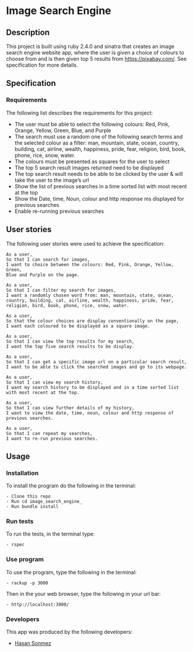 # Image Search Engine

## Description

This project is built using ruby 2.4.0 and sinatra that creates an image search engine website app, where the user is given a choice of colours to choose from and is then given top 5 results from https://pixabay.com/. See specification for more details.

## Specification

### Requirements
The following list describes the requirements for this project:
* The user must be able to select the following colours: Red, Pink, Orange, Yellow, Green,
Blue, and Purple
* The search must use a random one of the following search terms and the selected colour as a filter: man, mountain, state, ocean, country, building, cat, airline, wealth, happiness, pride, fear, religion, bird, book, phone, rice, snow, water.
* The colours must be presented as squares for the user to select
*	The top 5 search result images returned need to be displayed
* The top search result needs to be able to be clicked by the user & will take the user to the image’s url
* Show the list of previous searches in a time sorted list with most recent at the top
* Show the Date, time, Noun, colour and http response ms displayed for previous
searches
* Enable re-running previous searches

## User stories
The following user stories were used to achieve the specification:

```
As a user,
So that I can search for images,
I want to choice between the colours: Red, Pink, Orange, Yellow, Green,
Blue and Purple on the page.
```

```
As a user,
So that I can filter my search for images,
I want a randomly chosen word from: man, mountain, state, ocean, country, building, cat, airline, wealth, happiness, pride, fear, religion, bird, book, phone, rice, snow, water.
```

```
As a user,
So that the colour choices are display conventionally on the page,
I want each coloured to be displayed as a square image.
```
```
As a user,
So that I can view the top results for my search,
I want the top five search results to be display.
```
```
As a user,
So that I can get a specific image url on a particular search result,
I want to be able to click the searched images and go to its webpage.
```
```
As a user,
So that I can view my search history,
I want my search history to be displayed and in a time sorted list with most recent at the top.
```
```
As a user,
So that I can view further details of my history,
I want to view the date, time, noun, colour and http response of previous searches.
```
```
As a user,
So that I can repeat my searches,
I want to re-run previous searches.
```

## Usage

### Installation
To install the program do the following in the terminal:

```
- Clone this repo
- Run cd image_search_engine_
- Run bundle install
```

### Run tests
To run the tests, in the terminal type:

```
- rspec
```

### Use program
To use the program, type the following in the terminal:

```
- rackup -p 3000
```

Then in the your web browser, type the following in your url bar:
```
- http://localhost:3000/
```

### Developers
This app was produced by the following developers:
- [Hasan Sonmez](https://github.com/UltimateCoder00)
